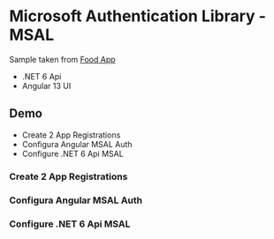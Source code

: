 # Microsoft Authentication Library - MSAL

Sample taken from [Food App](https://github.com/arambazamba/food-app)

- .NET 6 Api 
- Angular 13 UI

## Demo

- Create 2 App Registrations
- Configura Angular MSAL Auth
- Configure .NET 6 Api MSAL

### Create 2 App Registrations


### Configura Angular MSAL Auth


### Configure .NET 6 Api MSAL